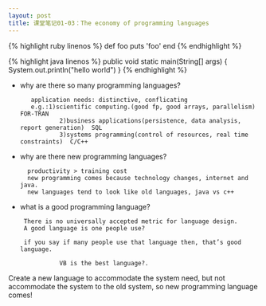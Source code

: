 ```yaml
---
layout: post
title: 课堂笔记01-03：The economy of programming languages
---
```


{% highlight ruby linenos %}
def foo
  puts 'foo'
end
{% endhighlight %}

{% highlight java linenos %}
public void static main(String[] args) {
    System.out.println("hello world")
}
{% endhighlight %}

   * why are there so many programming languages?


            application needs: distinctive, conflicating
            e.g.:1)scientific computing.(good fp, good arrays, parallelism)   FOR-TRAN
                    2)business applications(persistence, data analysis, report generation)  SQL
                    3)systems programming(control of resources, real time constraints)  C/C++

   * why are there new programming languages?

           productivity > training cost
           new programming comes because technology changes, internet and java.
           new languages tend to look like old languages, java vs c++

   * what is a good programming language?

          There is no universally accepted metric for language design.
          A good language is one people use?

          if you say if many people use that language then, that’s good language.

                    VB is the best language?.


Create a new language to accommodate the system need, but not accommodate the system to the old system, so new programming language comes!
